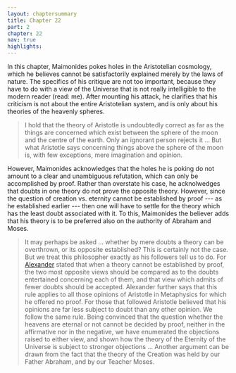 ```yaml
---
layout: chaptersummary
title: Chapter 22
part: 2
chapter: 22
nav: true
highlights: 
---
```


In this chapter, Maimonides pokes holes in the Aristotelian cosmology, which he believes cannot be satisfactorily explained merely by the laws of nature. The specifics of his critique are not too important, because they have to do with a view of the Universe that is not really intelligible to the modern reader (read: me). After mounting his attack, he clarifies that his criticism is not about the entire Aristotelian system, and is only about his theories of the heavenly spheres.
> I hold that the theory of Aristotle is undoubtedly correct as far as the things are concerned which exist between the sphere of the moon and the centre of the earth. Only an ignorant person rejects it ... But what Aristotle says concerning things above the sphere of the moon is, with few exceptions, mere imagination and opinion.

However, Maimonides acknowledges that the holes he is poking do not amount to a clear and unambiguous refutation, which can only be accomplished by proof. Rather than overstate his case, he acknolwedges that doubts in one theory do not prove the opposite theory. However, since the question of creation vs. eternity cannot be established by proof --- as he established earlier --- then one will have to settle for the theory which has the least doubt associated with it. To this, Maimonides the believer adds that his theory is to be preferred also on the authority of Abraham and Moses.
> It may perhaps be asked ... whether by mere doubts a theory can be overthrown, or its opposite established? This is certainly not the case. But we treat this philosopher exactly as his followers tell us to do. For [Alexander](https://en.wikipedia.org/wiki/Alexander_of_Aphrodisias) stated that when a theory cannot be established by proof, the two most opposite views should be compared as to the doubts entertained concerning each of them, and that view which admits of fewer doubts should be accepted. Alexander further says that this rule applies to all those opinions of Aristotle in Metaphysics for which he offered no proof. For those that followed Aristotle believed that his opinions are far less subject to doubt than any other opinion. We follow the same rule. Being convinced that the question whether the heavens are eternal or not cannot be decided by proof, neither in the affirmative nor in the negative, we have enumerated the objections raised to either view, and shown how the theory of the Eternity of the Universe is subject to stronger objections ... Another argument can be drawn from the fact that the theory of the Creation was held by our Father Abraham, and by our Teacher Moses. 
